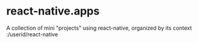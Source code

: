 # react-native.apps
A collection of mini "projects" using react-native, organized by its context :/userid/react-native
